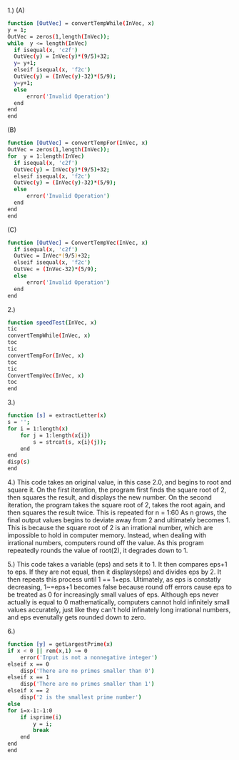 1.)
  (A)
  ```Bash
  function [OutVec] = convertTempWhile(InVec, x)
y = 1;
OutVec = zeros(1,length(InVec));
while  y <= length(InVec)
    if isequal(x, 'c2f')
    OutVec(y) = InVec(y)*(9/5)+32;
    y= y+1;
    elseif isequal(x, 'f2c')
    OutVec(y) = (InVec(y)-32)*(5/9);
    y=y+1;
    else
        error('Invalid Operation')
    end
end
end
  ```
  (B)
  ```Bash
  function [OutVec] = convertTempFor(InVec, x)
OutVec = zeros(1,length(InVec));
for  y = 1:length(InVec)
    if isequal(x, 'c2f')
    OutVec(y) = InVec(y)*(9/5)+32;
    elseif isequal(x, 'f2c')
    OutVec(y) = (InVec(y)-32)*(5/9);
    else
        error('Invalid Operation')
    end
end
end
  ```
  (C)
  ```Bash
  function [OutVec] = ConvertTempVec(InVec, x)
    if isequal(x, 'c2f')
    OutVec = InVec*(9/5)+32;
    elseif isequal(x, 'f2c')
    OutVec = (InVec-32)*(5/9);
    else
        error('Invalid Operation')
    end
end
  ```
2.)
```Bash
function speedTest(InVec, x)
tic
convertTempWhile(InVec, x)
toc
tic
convertTempFor(InVec, x)
toc
tic
ConvertTempVec(InVec, x)
toc
end
```
3.)
```Bash
function [s] = extractLetter(x)
s = '';
for i = 1:length(x)
    for j = 1:length(x{i})
        s = strcat(s, x{i}(j));
    end
end
disp(s)
end
```
4.) 
This code takes an original value, in this case 2.0, and begins to root and square it. On the first iteration, the program first finds the square root of 2, then squares the result, and displays the new number. On the second iteration, the program takes the square root of 2, takes the root again, and then squares the result twice. This is repeated for n = 1:60
As n grows, the final output values begins to deviate away from 2 and ultimately becomes 1. This is because the square root of 2 is an irrational number, which are impossible to hold in computer memory. Instead, when dealing with irrational numbers, computers round off the value. As this program repeatedly rounds the value of root(2), it degrades down to 1.


5.)
This code takes a variable (eps) and sets it to 1. It then compares eps+1 to eps. If they are not equal, then it displays(eps) and divides eps by 2. It then repeats this process until 1 == 1+eps. Ultimately, as eps is constatly decreasing, 1~=eps+1 becomes false because round off errors cause eps to be treated as 0 for increasingly small values of eps. Although eps never actually is equal to 0 mathematically, computers cannot hold infinitely small values accurately, just like they can't hold infinately long irrational numbers, and eps evenutally gets rounded down to zero. 

6.)
```Bash
function [y] = getLargestPrime(x)
if x < 0 || rem(x,1) ~= 0
    error('Input is not a nonnegative integer')
elseif x == 0
    disp('There are no primes smaller than 0')
elseif x == 1
    disp('There are no primes smaller than 1')
elseif x == 2
    disp('2 is the smallest prime number')
else
for i=x-1:-1:0
    if isprime(i)
        y = i;
        break
    end
end
end
```
